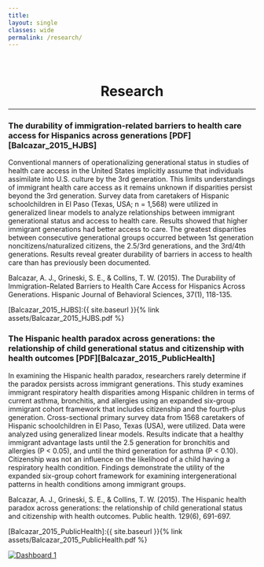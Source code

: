 ```yaml
---
title: 
layout: single
classes: wide
permalink: /research/
---
```

<br/> 


# <center> Research </center>
- - -
### The durability of immigration-related barriers to health care access for Hispanics across generations [PDF][Balcazar_2015_HJBS]

Conventional manners of operationalizing generational status in studies of health care access in the United States implicitly assume that individuals assimilate into U.S. culture by the 3rd generation. This limits understandings of immigrant health care access as it remains unknown if disparities persist beyond the 3rd generation. Survey data from caretakers of Hispanic schoolchildren in El Paso (Texas, USA; n = 1,568) were utilized in generalized linear models to analyze relationships between immigrant generational status and access to health care. Results showed that higher immigrant generations had better access to care. The greatest disparities between consecutive generational groups occurred between 1st generation noncitizens/naturalized citizens, the 2.5/3rd generations, and the 3rd/4th generations. Results reveal greater durability of barriers in access to health care than has previously been documented.

Balcazar, A. J., Grineski, S. E., & Collins, T. W. (2015). The Durability of Immigration-Related Barriers to Health Care Access for Hispanics Across Generations. Hispanic Journal of Behavioral Sciences, 37(1), 118-135. 

[Balcazar_2015_HJBS]:{{ site.baseurl }}{% link assets/Balcazar_2015_HJBS.pdf %}

### The Hispanic health paradox across generations: the relationship of child generational status and citizenship with health outcomes [PDF][Balcazar_2015_PublicHealth]

In examining the Hispanic health paradox, researchers rarely determine if the paradox persists across immigrant generations. This study examines immigrant respiratory health disparities among Hispanic children in terms of current asthma, bronchitis, and allergies using an expanded six-group immigrant cohort framework that includes citizenship and the fourth-plus generation. Cross-sectional primary survey data from 1568 caretakers of Hispanic schoolchildren in El Paso, Texas (USA), were utilized. Data were analyzed using generalized linear models. Results indicate that a healthy immigrant advantage lasts until the 2.5 generation for bronchitis and allergies (P < 0.05), and until the third generation for asthma (P < 0.10). Citizenship was not an influence on the likelihood of a child having a respiratory health condition. Findings demonstrate the utility of the expanded six-group cohort framework for examining intergenerational patterns in health conditions among immigrant groups.

Balcazar, A. J., Grineski, S. E., & Collins, T. W. (2015). The Hispanic health paradox across generations: the relationship of child generational status and citizenship with health outcomes. Public health. 129(6), 691-697.

[Balcazar_2015_PublicHealth]:{{ site.baseurl }}{% link assets/Balcazar_2015_PublicHealth.pdf %}


<div class='tableauPlaceholder' id='viz1655874043162' style='position: relative'><noscript><a href='#'><img alt='Dashboard 1 ' src='https:&#47;&#47;public.tableau.com&#47;static&#47;images&#47;Wo&#47;WomeninOffice-April2022&#47;Dashboard1&#47;1_rss.png' style='border: none' /></a></noscript><object class='tableauViz'  style='display:none;'><param name='host_url' value='https%3A%2F%2Fpublic.tableau.com%2F' /> <param name='embed_code_version' value='3' /> <param name='site_root' value='' /><param name='name' value='WomeninOffice-April2022&#47;Dashboard1' /><param name='tabs' value='no' /><param name='toolbar' value='yes' /><param name='static_image' value='https:&#47;&#47;public.tableau.com&#47;static&#47;images&#47;Wo&#47;WomeninOffice-April2022&#47;Dashboard1&#47;1.png' /> <param name='animate_transition' value='yes' /><param name='display_static_image' value='yes' /><param name='display_spinner' value='yes' /><param name='display_overlay' value='yes' /><param name='display_count' value='yes' /><param name='language' value='en-US' /></object></div>                <script type='text/javascript'>                    var divElement = document.getElementById('viz1655874043162');                    var vizElement = divElement.getElementsByTagName('object')[0];                    if ( divElement.offsetWidth > 800 ) { vizElement.style.width='1000px';vizElement.style.height='827px';} else if ( divElement.offsetWidth > 500 ) { vizElement.style.width='1000px';vizElement.style.height='827px';} else { vizElement.style.width='100%';vizElement.style.height='777px';}                     var scriptElement = document.createElement('script');                    scriptElement.src = 'https://public.tableau.com/javascripts/api/viz_v1.js';                    vizElement.parentNode.insertBefore(scriptElement, vizElement);                </script>
